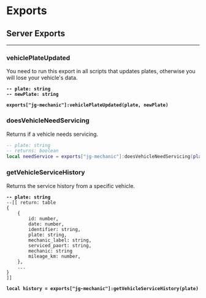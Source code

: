 # Exports

## Server Exports

***

### vehiclePlateUpdated

You need to run this export in all scripts that updates plates, otherwise you will lose your vehicle's data.

<pre class="language-lua"><code class="lang-lua"><strong>-- plate: string
</strong><strong>-- newPlate: string
</strong><strong>
</strong><strong>exports["jg-mechanic"]:vehiclePlateUpdated(plate, newPlate)
</strong></code></pre>

### doesVehicleNeedServicing

Returns if a vehicle needs servicing.

```lua
-- plate: string
-- returns: boolean
local needService = exports["jg-mechanic"]:doesVehicleNeedServicing(plate)
```

### getVehicleServiceHistory

Returns the service history from a specific vehicle.

<pre class="language-lua"><code class="lang-lua"><strong>-- plate: string
</strong>--[[ return: table
{
    {
        id: number,
        date: number,
        identifier: string,
        plate: string,
        mechanic_label: string,
        serviced_paort: string,
        mechanic: string
        mileage_km: number,
    },
    ...
} 
]]
<strong>
</strong><strong>local history = exports["jg-mechanic"]:getVehicleServiceHistory(plate)
</strong></code></pre>
